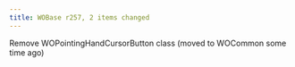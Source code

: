 ```yaml
---
title: WOBase r257, 2 items changed
---
```


Remove WOPointingHandCursorButton class (moved to WOCommon some time ago)
